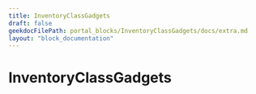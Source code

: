 ```yaml
---
title: InventoryClassGadgets
draft: false
geekdocFilePath: portal_blocks/InventoryClassGadgets/docs/extra.md
layout: "block_documentation"
---
```

# InventoryClassGadgets